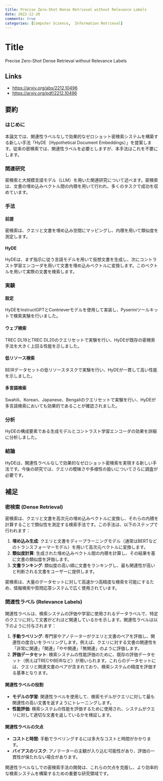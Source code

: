 ```yaml
---
title: Precise Zero-Shot Dense Retrieval without Relevance Labels
date: 2022-12-20
comments: true
categories: [Computer Science,  Information Retrieval]
---
```


# Title
Precise Zero-Shot Dense Retrieval without Relevance Labels

## Links
- <https://arxiv.org/abs/2212.10496>
- <https://arxiv.org/pdf/2212.10496>

## 要約
### はじめに
本論文では、関連性ラベルなしで効果的なゼロショット密検索システムを構築する新しい手法「HyDE（Hypothetical Document Embeddings）」を提案します。従来の密検索では、関連性ラベルを必要としますが、本手法はこれを不要にします。

### 関連研究
密検索と大規模言語モデル（LLM）を用いた関連研究について述べます。密検索は、文書の埋め込みベクトル間の内積を用いて行われ、多くのタスクで成功を収めています。

### 手法
#### 前提
密検索は、クエリと文書を埋め込み空間にマッピングし、内積を用いて類似度を測定します。

#### HyDE
HyDEは、まず指示に従う言語モデルを用いて仮想文書を生成し、次にコントラスト学習エンコーダを用いて文書を埋め込みベクトルに変換します。このベクトルを用いて実際の文書を検索します。

### 実験
#### 設定
HyDEをInstructGPTとContrieverモデルを使用して実装し、Pyseriniツールキットで検索実験を行いました。

#### ウェブ検索
TREC DL19とTREC DL20のクエリセットで実験を行い、HyDEが既存の密検索手法を大きく上回る性能を示しました。

#### 低リソース検索
BEIRデータセットの低リソースタスクで実験を行い、HyDEが一貫して高い性能を示しました。

#### 多言語検索
Swahili、Korean、Japanese、Bengaliのクエリセットで実験を行い、HyDEが多言語検索においても効果的であることが確認されました。

### 分析
HyDEの構成要素である生成モデルとコントラスト学習エンコーダの効果を詳細に分析しました。

### 結論
HyDEは、関連性ラベルなしで効果的なゼロショット密検索を実現する新しい手法です。今後の研究では、クエリの曖昧さや多様性の扱いについてさらに調査が必要です。

## 補足
### 密検索 (Dense Retrieval)
密検索は、クエリと文書を高次元の埋め込みベクトルに変換し、それらの内積を計算することで類似性を測定する検索手法です。この手法は、以下のステップで行われます：

1. **埋め込み生成**: クエリと文書をディープラーニングモデル（通常はBERTなどのトランスフォーマーモデル）を用いて高次元ベクトルに変換します。
2. **類似度計算**: 生成された埋め込みベクトル間の内積を計算し、その結果を基に文書の類似度を評価します。
3. **文書ランキング**: 類似度の高い順に文書をランキングし、最も関連性が高いと判断される文書をユーザーに提供します。

密検索は、大量のデータセットに対して高速かつ高精度な検索を可能にするため、情報検索や質問応答システムで広く使用されています。

### 関連性ラベル (Relevance Labels)
関連性ラベルは、検索システムの評価や学習に使用されるデータラベルで、特定のクエリに対して文書がどれほど関連しているかを示します。関連性ラベルは以下のように付与されます：

1. **手動ラベリング**: 専門家やアノテーターがクエリと文書のペアを評価し、関連性の度合いをラベリングします。例えば、クエリに対する文書の関連性を「非常に関連」「関連」「やや関連」「無関連」のように評価します。
2. **評価データセット**: 検索システムの性能評価のために、既存の評価データセット（例えばTRECやBEIRなど）が用いられます。これらのデータセットには、クエリと関連文書のペアが含まれており、検索システムの精度を評価する基準となります。

#### 関連性ラベルの役割
- **モデルの学習**: 関連性ラベルを使用して、検索モデルがクエリに対して最も関連性の高い文書を返すようにトレーニングします。
- **性能評価**: 検索システムの性能を評価するために使用され、システムがクエリに対して適切な文書を返しているかを検証します。

#### 関連性ラベルの欠点
- **コストと時間**: 手動でラベリングするには多大なコストと時間がかかります。
- **バイアスのリスク**: アノテーターの主観が入り込む可能性があり、評価の一貫性が保たれない場合があります。

関連性ラベルなしでの密検索手法の開発は、これらの欠点を克服し、より効率的な検索システムを構築するための重要な研究領域です。
